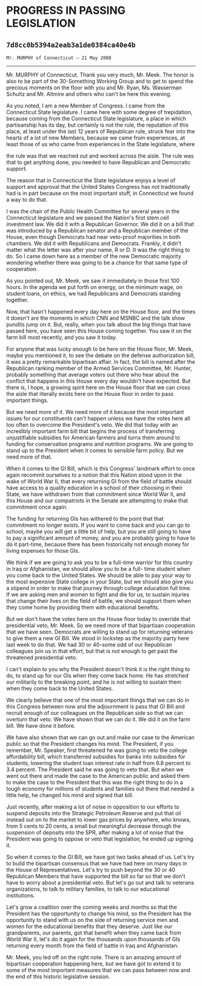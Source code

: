 # PROGRESS IN PASSING LEGISLATION
## `7d8cc0b5394a2eab3a1de0384ca40e4b`
`Mr. MURPHY of Connecticut — 21 May 2008`

---


Mr. MURPHY of Connecticut. Thank you very much, Mr. Meek. The honor 
is also to be part of the 30-Something Working Group and to get to 
spend the precious moments on the floor with you and Mr. Ryan, Ms. 
Wasserman Schultz and Mr. Altmire and others who can't be here this 
evening.

As you noted, I am a new Member of Congress. I came from the 
Connecticut State legislature. I came here with some degree of 
trepidation, because coming from the Connecticut State legislature, a 
place in which partisanship has its day, but certainly is not the rule, 
the reputation of this place, at least under the last 12 years of 
Republican rule, struck fear into the hearts of a lot of new Members, 
because we came from experiences, at least those of us who came from 
experiences in the State legislature, where


the rule was that we reached out and worked across the aisle. The rule 
was that to get anything done, you needed to have Republican and 
Democratic support.

The reason that in Connecticut the State legislature enjoys a level 
of support and approval that the United States Congress has not 
traditionally had is in part because on the most important stuff, in 
Connecticut we found a way to do that.

I was the chair of the Public Health Committee for several years in 
the Connecticut legislature and we passed the Nation's first stem cell 
investment law. We did it with a Republican Governor. We did it on a 
bill that was introduced by a Republican senator and a Republican 
member of the House, even though Democrats had near veto-proof 
majorities in both chambers. We did it with Republicans and Democrats. 
Frankly, it didn't matter what the letter was after your name, R or D. 
It was the right thing to do. So I came down here as a member of the 
new Democratic majority wondering whether there was going to be a 
chance for that same type of cooperation.

As you pointed out, Mr. Meek, we saw it immediately in those first 
100 hours. In the agenda we put forth on energy, on the minimum wage, 
on student loans, on ethics, we had Republicans and Democrats standing 
together.

Now, that hasn't happened every day here on the House floor, and the 
times it doesn't are the moments in which CNN and MSNBC and the talk 
show pundits jump on it. But, really, when you talk about the big 
things that have passed here, you have seen this House coming together. 
You saw it on the farm bill most recently, and you saw it today.

For anyone that was lucky enough to be here on the House floor, Mr. 
Meek, maybe you mentioned it, to see the debate on the defense 
authorization bill, it was a pretty remarkable bipartisan affair. In 
fact, the bill is named after the Republican ranking member of the 
Armed Services Committee, Mr. Hunter, probably something that average 
voters out there who hear about the conflict that happens in this House 
every day wouldn't have expected. But there is, I hope, a growing 
spirit here on the House floor that we can cross the aisle that 
literally exists here on the House floor in order to pass important 
things.

But we need more of it. We need more of it because the most important 
issues for our constituents can't happen unless we have the votes here 
all too often to overcome the President's veto. We did that today with 
an incredibly important farm bill that begins the process of 
transferring unjustifiable subsidies for American farmers and turns 
them around to funding for conservation programs and nutrition 
programs. We are going to stand up to the President when it comes to 
sensible farm policy. But we need more of that.

When it comes to the GI Bill, which is this Congress' landmark effort 
to once again recommit ourselves to a notion that this Nation stood 
upon in the wake of World War II, that every returning GI from the 
field of battle should have access to a quality education in a school 
of their choosing in their State, we have withdrawn from that 
commitment since World War II, and this House and our compatriots in 
the Senate are attempting to make that commitment once again.

The funding for returning GIs has withered to the point that that 
commitment no longer exists. If you want to come back and you can go to 
school, maybe you will get a little bit of help, but you are still 
going to have to pay a significant amount of money, and you are 
probably going to have to do it part-time, because there has been 
historically not enough money for living expenses for those GIs.

We think if we are going to ask you to be a full-time warrior for 
this country in Iraq or Afghanistan, we should allow you to be a full-
time student when you come back to the United States. We should be able 
to pay your way to the most expensive State college in your State, but 
we should also give you a stipend in order to make that journey through 
college education full time. If we are asking men and women to fight 
and die for us, to sustain injuries that change their lives on the 
field of battle, we should support them when they come home by 
providing them with educational benefits.

But we don't have the votes here on the House floor today to override 
that presidential veto, Mr. Meek. So we need more of that bipartisan 
cooperation that we have seen. Democrats are willing to stand up for 
returning veterans to give them a new GI Bill. We stood in lockstep as 
the majority party here last week to do that. We had 30 or 40-some odd 
of our Republican colleagues join us in that effort, but that is not 
enough to get past the threatened presidential veto.


I can't explain to you why the President doesn't think it is the 
right thing to do, to stand up for our GIs when they come back home. He 
has stretched our militarily to the breaking point, and he is not 
willing to sustain them when they come back to the United States.

We clearly believe that one of the most important things that we can 
do in this Congress between now and the adjournment is pass that GI 
Bill and recruit enough of our colleagues on the Republican side so 
that we can overturn that veto. We have shown that we can do it. We did 
it on the farm bill. We have done it before.

We have also shown that we can go out and make our case to the 
American public so that the President changes his mind. The President, 
if you remember, Mr. Speaker, first threatened he was going to veto the 
college affordability bill, which transferred subsidies for banks into 
subsidies for students, lowering the student loan interest rate in half 
from 6.8 percent to 3.4 percent. The President said he was going to 
veto that. But when we went out there and made the case to the American 
public and asked them to make the case to the President that this was 
the right thing to do in a tough economy for millions of students and 
families out there that needed a little help, he changed his mind and 
signed that bill.

Just recently, after making a lot of noise in opposition to our 
efforts to suspend deposits into the Strategic Petroleum Reserve and 
put that oil instead out on to the market to lower gas prices by 
anywhere, who knows, from 5 cents to 20 cents, a small but meaningful 
decrease through the suspension of deposits into the SPR, after making 
a lot of noise that the President was going to oppose or veto that 
legislation, he ended up signing it.

So when it comes to the GI Bill, we have got two tasks ahead of us. 
Let's try to build the bipartisan consensus that we have had here on 
many days in the House of Representatives. Let's try to push beyond the 
30 or 40 Republican Members that have supported the bill so far so that 
we don't have to worry about a presidential veto. But let's go out and 
talk to veterans organizations, to talk to military families, to talk 
to our educational institutions.

Let's grow a coalition over the coming weeks and months so that the 
President has the opportunity to change his mind, so the President has 
the opportunity to stand with us on the side of returning service men 
and women for the educational benefits that they deserve. Just like our 
grandparents, our parents, got that benefit when they came back from 
World War II, let's do it again for the thousands upon thousands of GIs 
returning every month from the field of battle in Iraq and Afghanistan.

Mr. Meek, you led off on the right note. There is an amazing amount 
of bipartisan cooperation happening here, but we have got to extend it 
to some of the most important measures that we can pass between now and 
the end of this historic legislative session.